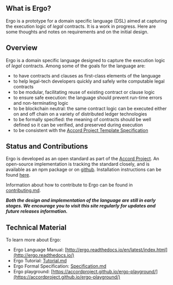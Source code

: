 ## What is Ergo?

Ergo is a prototype for a domain specific language (DSL) aimed at
capturing the execution logic of *legal* contracts. It is a work in
progress. Here are some thoughts and notes on requirements and on the
initial design.

## Overview

Ergo is a domain specific language designed to capture the execution
logic of *legal* contracts. Among some of the goals for the language
are:
- to have contracts and clauses as first-class elements of the language
- to help legal-tech developers quickly and safely write computable legal contracts
- to be modular, facilitating reuse of existing contract or clause logic
- to ensure safe execution: the language should prevent run-time errors and non-terminating logic
- to be blockchain neutral: the same contract logic can be executed either on and off chain on a variety of distributed ledger technologies
- to be formally specified: the meaning of contracts should be well defined so it can be verified, and preserved during execution
- to be consistent with the [Accord Project Template Specification](https://docs.google.com/document/d/1UacA_r2KGcBA2D4voDgGE8jqid-Uh4Dt09AE-shBKR0)

## Status and Contributions

Ergo is developed as an open standard as part of the <a href="https://www.accordproject.org">Accord Project</a>. An open-source implementation is tracking the standard closely, and is available as an npm package or on [github](https://github.com/accordproject/ergo). Installation instructions can be found [here](http://ergo.readthedocs.io/en/latest/Installation.html).

Information about how to contribute to Ergo can be found in [contributing.md](https://github.com/accordproject/ergo/blob/master/contribute-to-ergo/contributing.md).

**_Both the design and implementation of the language are still in early stages. We encourage you to visit this site regularly for updates and future releases information._**

## Technical Material

To learn more about Ergo:

- Ergo Language Manual: [http://ergo.readthedocs.io/en/latest/index.html](http://ergo.readthedocs.io/)
- Ergo Tutorial: [Tutorial.md](Tutorial.md)
- Ergo Formal Specification: [Specification.md](Specification.md)
- Ergo playground: [https://accordproject.github.io/ergo-playground/](https://accordproject.github.io/ergo-playground/)

